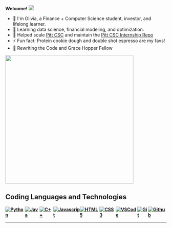 
<b>Welcome!</b>
![](https://i.imgur.com/waxVImv.png)

 - 🔭  I'm Olivia, a Finance + Computer Science student, investor, and lifelong learner.
 - 🌱  Learning data science, financial modeling, and optimization.
 - 🚀  Helped scale [Pitt CSC](https://pittcsc.org/) and maintain the [ Pitt CSC Internship Repo](https://github.com/pittcsc/Summer2023-Internships)
 - ⚡  Fun fact: Protein cookie dough and double shot espresso are my favs!
 - 🤍  Rewriting the Code and Grace Hopper Fellow
 
 <p align="left">
   <img src="https://github-readme-streak-stats.herokuapp.com/?user=owini&stroke=ffffff&background=1c1917&ring=0891b2&fire=0891b2&currStreakNum=ffffff&currStreakLabel=0891b2&sideNums=ffffff&sideLabels=ffffff&dates=ffffff&hide_border=true" width=400  />
</p>

 <b>Coding Languages and Technologies<b>
---
<div style="display:flex", align="left">
  <a href="https://www.python.org/"><img alt="Python" src="https://img.shields.io/badge/Python-FFD43B?style=for-the-badge&logo=python&logoColor=blue"></a>
  <a href="https://dev.java/"><img alt="Java" src="https://img.shields.io/badge/Java-ED8B00?style=for-the-badge&logo=java&logoColor=white"></a>
  <a href="https://cplusplus.com/"><img alt="C++" src="https://img.shields.io/badge/C%2B%2B-00599C?style=for-the-badge&logo=c%2B%2B&logoColor=white"></a>
  <a href="https://www.javascript.com/"><img alt="Javascript" src="https://img.shields.io/badge/JavaScript-323330?style=for-the-badge&logo=javascript&logoColor=F7DF1E"></a>
  <a href="https://html.com/"><img alt="HTML5" src="https://img.shields.io/badge/html5%20-%23E34F26.svg?&style=for-the-badge&logo=html5&logoColor=white"/></a>
  <a href="https://developer.mozilla.org/en-US/docs/Web/CSS"><img alt="CSS3" src="https://img.shields.io/badge/css3%20-%231572B6.svg?&style=for-the-badge&logo=css3&logoColor=white"/></a>
  <a href="https://code.visualstudio.com/"><img alt="VSCode" src="https://img.shields.io/badge/VSCode-0078D4?style=for-the-badge&logo=visual%20studio%20code&logoColor=white"></a>
  <a href="https://git-scm.com/"><img alt="Git" src="https://img.shields.io/badge/GIT-E44C30?style=for-the-badge&logo=git&logoColor=white"></a>
  <a href="https://github.com/"><img alt="Github" src="https://img.shields.io/badge/GitHub-100000?style=for-the-badge&logo=github&logoColor=white"></a>
  
  
  

</div>

---

